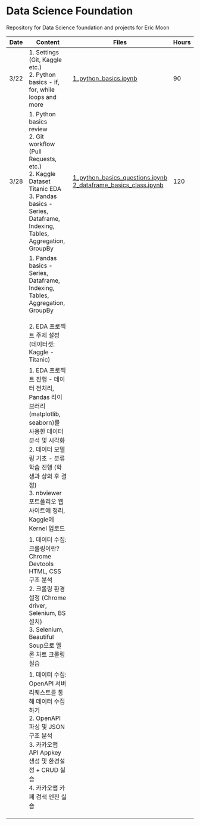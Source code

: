 # Data Science Foundation

Repository for Data Science foundation and projects for Eric Moon



| Date | Content                                                      | Files                                                        | Hours |
| ---- | ------------------------------------------------------------ | ------------------------------------------------------------ | ----- |
| 3/22 | 1. Settings (Git, Kaggle etc.)<br />2. Python basics - if, for, while loops and more | [1_python_basics.ipynb](https://github.com/sophryu99/data_science_foundation-1/blob/main/March_22/1_python_basics.ipynb) | 90    |
| 3/28 | 1. Python basics review <br />2. Git workflow (Pull Requests, etc.) <br />2. Kaggle Dataset Titanic EDA <br />3. Pandas basics - Series, Dataframe, Indexing, Tables, Aggregation, GroupBy | [1_python_basics_questions.ipynb](https://github.com/em220404/data_science_foundation/blob/main/March_22/1_python_basics_questions.ipynb)<br />[2_dataframe_basics_class.ipynb](https://github.com/sophryu99/data_science_foundation-1/blob/main/March_28/2_dataframe_basics_class.ipynb) | 120   |
|      | 1. Pandas basics - Series, Dataframe, Indexing, Tables, Aggregation, GroupBy<br/><br/>2. EDA 프로젝트 주제 설정 (데이터셋: Kaggle - Titanic) |                                                              |       |
|      | 1. EDA 프로젝트 진행 - 데이터 전처리, Pandas 라이브러리(matplotlib, seaborn)를 사용한 데이터분석 및 시각화<br/>2. 데이터 모델링 기초 - 분류학습 진행 (학생과 상의 후 결정)<br/>3. nbviewer 포트폴리오 웹사이트에 정리, Kaggle에 Kernel 업로드 |                                                              |       |
|      | 1. 데이터 수집: 크롤링이란? Chrome Devtools HTML, CSS 구조 분석<br/>2. 크롤링 환경 설정 (Chrome driver, Selenium, BS 설치)<br/>3. Selenium, Beautiful Soup으로 멜론 차트 크롤링 실습 |                                                              |       |
|      | 1. 데이터 수집: OpenAPI 서버 리퀘스트를 통해 데이터 수집하기<br/>2. OpenAPI 파싱 및 JSON 구조 분석 <br/>3. 카카오맵 API Appkey 생성 및 환경설정 + CRUD 실습<br/>4. 카카오맵 카페 검색 엔진 실습 |                                                              |       |
|      |                                                              |                                                              |       |
|      |                                                              |                                                              |       |
|      |                                                              |                                                              |       |

